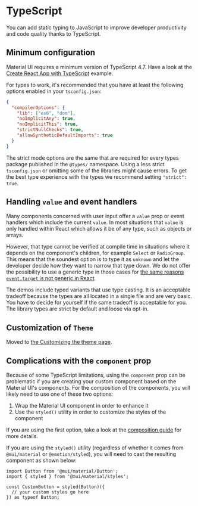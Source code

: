 # TypeScript

<p class="description">You can add static typing to JavaScript to improve developer productivity and code quality thanks to TypeScript.</p>

## Minimum configuration

<!-- #default-branch-switch -->

Material UI requires a minimum version of TypeScript 4.7. Have a look at the [Create React App with TypeScript](https://github.com/mui/material-ui/tree/master/examples/material-ui-cra-ts) example.

For types to work, it's recommended that you have at least the following options enabled in your `tsconfig.json`:

```json
{
  "compilerOptions": {
    "lib": ["es6", "dom"],
    "noImplicitAny": true,
    "noImplicitThis": true,
    "strictNullChecks": true,
    "allowSyntheticDefaultImports": true
  }
}
```

The strict mode options are the same that are required for every types package
published in the `@types/` namespace.
Using a less strict `tsconfig.json` or omitting some of the libraries might cause errors.
To get the best type experience with the types we recommend setting `"strict": true`.

## Handling `value` and event handlers

Many components concerned with user input offer a `value` prop or event handlers
which include the current `value`. In most situations that `value` is only handled
within React which allows it be of any type, such as objects or arrays.

However, that type cannot be verified at compile time in situations where it depends on the component's children, for example `Select` or `RadioGroup`.
This means that the soundest option is to type it as `unknown` and let the developer decide how they want to narrow that type down.
We do not offer the possibility to use a generic type in those cases for [the same reasons `event.target` is not generic in React](https://github.com/DefinitelyTyped/DefinitelyTyped/issues/11508#issuecomment-256045682).

The demos include typed variants that use type casting.
It is an acceptable tradeoff because the types are all located in a single file and are very basic.
You have to decide for yourself if the same tradeoff is acceptable for you.
The library types are strict by default and loose via opt-in.

## Customization of `Theme`

Moved to [the Customizing the theme page](/material-ui/customization/theming/#custom-variables).

## Complications with the `component` prop

Because of some TypeScript limitations, using the `component` prop can be problematic if you are creating your custom component based on the Material UI's components.
For the composition of the components, you will likely need to use one of these two options:

1. Wrap the Material UI component in order to enhance it
2. Use the `styled()` utility in order to customize the styles of the component

If you are using the first option, take a look at the [composition guide](/material-ui/guides/composition/#with-typescript) for more details.

If you are using the `styled()` utility (regardless of whether it comes from `@mui/material` or `@emotion/styled`), you will need to cast the resulting component as shown below:

```tsx
import Button from '@mui/material/Button';
import { styled } from '@mui/material/styles';

const CustomButton = styled(Button)({
  // your custom styles go here
}) as typeof Button;
```
